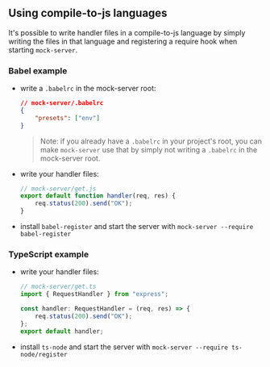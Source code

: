## Using compile-to-js languages

It's possible to write handler files in a compile-to-js language by simply
writing the files in that language and registering a require hook when starting
`mock-server`.

### Babel example

* write a `.babelrc` in the mock-server root:
  ```json
  // mock-server/.babelrc
  {
      "presets": ["env"]
  }
  ```
  > Note: if you already have a `.babelrc` in your project's root, you can make
  > `mock-server` use that by simply not writing a `.babelrc` in the
  > mock-server root.

* write your handler files:
  ```js
  // mock-server/get.js
  export default function handler(req, res) {
      req.status(200).send("OK");
  }
  ```

* install `babel-register` and start the server with
  `mock-server --require babel-register`

### TypeScript example

* write your handler files:
  ```typescript
  // mock-server/get.ts
  import { RequestHandler } from "express";

  const handler: RequestHandler = (req, res) => {
      req.status(200).send("OK");
  };
  export default handler;
  ```

* install `ts-node` and start the server with
  `mock-server --require ts-node/register`
